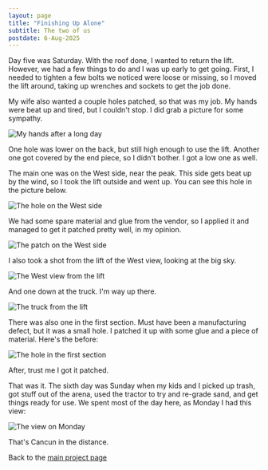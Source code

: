 ```yaml
---
layout: page
title: "Finishing Up Alone"
subtitle: The two of us
postdate: 6-Aug-2025
---
```

Day five was Saturday. With the roof done, I wanted to return the lift. However, we had a few things to do and I was up early to get going. First, I needed to tighten a few bolts we noticed were loose or missing, so I moved the lift around, taking up wrenches and sockets to get the job done. 

My wife also wanted a couple holes patched, so that was my job. My hands were beat up and tired, but I couldn't stop. I did grab a picture for some sympathy.

![My hands after a long day](/assets/img/arena/hands.png)

One hole was lower on the back, but still high enough to use the lift. Another one got covered by the end piece, so I didn't bother. I got a low one as well.

The main one was on the West side, near the peak. This side gets beat up by the wind, so I took the lift outside and went up. You can see this hole in the picture below.

![The hole on the West side](/assets/img/arena/west_hole.png)

We had some spare material and glue from the vendor, so I applied it and managed to get it patched pretty well, in my opinion.

![The patch on the West side](/assets/img/arena/west_patch.png)

I also took a shot from the lift of the West view, looking at the big sky.

![The West view from the lift](/assets/img/arena/west_view.png)

And one down at the truck. I'm way up there.

![The truck from the lift](/assets/img/arena/truck_from_lift.png)

There was also one in the first section. Must have been a manufacturing defect, but it was a small hole. I patched it up with some glue and a piece of material. Here's the before:

![The hole in the first section](/assets/img/arena/first_section_hole.png)

After, trust me I got it patched.

That was it. The sixth day was Sunday when my kids and I picked up trash, got stuff out of the arena, used the tractor to try and re-grade sand, and get things ready for use. We spent most of the day here, as Monday I had this view:

![The view on Monday](/assets/img/arena/monday.png)

That's Cancun in the distance.

Back to the [main project page](/projects/arenaroof/)